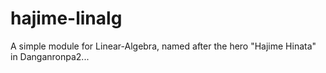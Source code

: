 # hajime-linalg
A simple module for Linear-Algebra, named after the hero "Hajime Hinata" in Danganronpa2...
